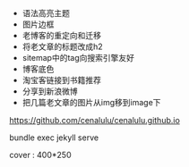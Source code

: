 - 语法高亮主题
- 图片边框
- 老博客的重定向和迁移
- 将老文章的标题改成h2
- sitemap中的tag向搜索引擎友好
- 博客底色
- 淘宝客链接到书籍推荐
- 分享到新浪微博
- 把几篇老文章的图片从img移到image下

https://github.com/cenalulu/cenalulu.github.io

bundle exec jekyll serve


cover : 400*250




